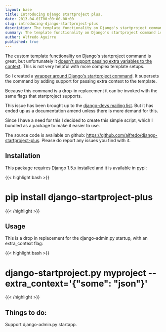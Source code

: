```yaml
---
layout: base
title: Introducing Django startproject plus.
date: 2013-04-01T00:00:00-00:00
slug: introducing-django-startproject-plus
description: The template functionality on Django's startproject command is great, but a template system without support for more context variables is not very helpful with more complex setups..
summary: The template functionality on Django's startproject command is great, but a template system without support for more context variables is not very helpful with more complex setups.
author: Alfredo Aguirre
published: true
---
```


<p>
  The custom template functionality on Django's startproject command is great, but unfortunately it <a href="https://docs.djangoproject.com/en/1.5/ref/django-admin/#startproject-projectname-destination">doesn't support passing extra variables to the context</a>. This is not very helpful with more complex template setups.
</p>

<p>
  So I created a <a href="https://github.com/alfredo/django-startproject-plus">wrapper around Django's startproject command</a>. It supersets the command by adding support for passing extra context to the template.
</p>

<p>
  Because this command is a drop-in replacement it can be invoked with the same flags that startproject supports.
</p>

<p>
  This issue has been brought up to the <a href="https://code.djangoproject.com/ticket/18277">django-devs mailing list</a>. But it has ended up as a documentation amend unless there is more demand for this.
</p>

<p>
  Since I have a need for this I decided to create this simple script, which I bundled as a package to make it easier to use.
</p>

<p>
  The source code is available on github: <a href="https://github.com/alfredo/django-startproject-plus">https://github.com/alfredo/django-startproject-plus</a>. Please do report any issues you find with it.
</p>


<h2>Installation</h2>

<p>This package requires Django 1.5.x installed and it is available in pypi:</p>

{{< highlight bash >}}
# pip install django-startproject-plus
{{< /highlight >}}


<h2>Usage</h2>

<p>This is a drop in replacement for the django-admin.py startup, with an extra_context flag:</p>


{{< highlight bash >}}
# django-startproject.py myproject --extra_context='{"some": "json"}'
{{< /highlight >}}


<h2>Things to do:</h2>

<p>Support django-admin.py startapp.</p>

